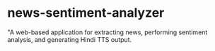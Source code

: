 # news-sentiment-analyzer
"A web-based application for extracting news, performing sentiment analysis, and generating Hindi TTS output.
